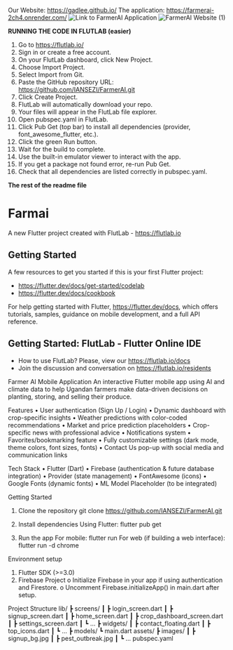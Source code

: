 Our Website: https://gadlee.github.io/
The application: https://farmerai-2ch4.onrender.com/
 ![Link to FarmerAI Application](https://github.com/user-attachments/assets/4ba80e07-1cc9-4e05-905f-3576d46c2683)
 ![FarmerAI Website (1)](https://github.com/user-attachments/assets/1f6fb968-30be-4282-a776-c33a048aa27e)


 
 **RUNNING THE CODE IN FLUTLAB (easier)**

1. Go to https://flutlab.io/
2. Sign in or create a free account.
3. On your FlutLab dashboard, click New Project.
4. Choose Import Project.
5. Select Import from Git.
6. Paste the GitHub repository URL: https://github.com/IANSEZI/FarmerAI.git
7. Click Create Project.
8. FlutLab will automatically download your repo.
9. Your files will appear in the FlutLab file explorer.
10. Open pubspec.yaml in FlutLab.
11. Click Pub Get (top bar) to install all dependencies (provider, font_awesome_flutter, etc.).
12. Click the green Run button.
13. Wait for the build to complete.
14. Use the built-in emulator viewer to interact with the app.
15. If you get a package not found error, re-run Pub Get.
16. Check that all dependencies are listed correctly in pubspec.yaml.

**The rest of the readme file**

# Farmai

A new Flutter project created with FlutLab - https://flutlab.io

## Getting Started

A few resources to get you started if this is your first Flutter project:

- https://flutter.dev/docs/get-started/codelab
- https://flutter.dev/docs/cookbook

For help getting started with Flutter,
https://flutter.dev/docs, which offers tutorials,
samples, guidance on mobile development, and a full API reference.

## Getting Started: FlutLab - Flutter Online IDE

- How to use FlutLab? Please, view our https://flutlab.io/docs
- Join the discussion and conversation on https://flutlab.io/residents

Farmer AI Mobile Application
An interactive Flutter mobile app using AI and climate data to help Ugandan farmers make data-driven decisions on planting, storing, and selling their produce.

Features
•	User authentication (Sign Up / Login)
•	Dynamic dashboard with crop-specific insights
•	Weather predictions with color-coded recommendations
•	Market and price prediction placeholders
•	Crop-specific news with professional advice
•	Notifications system
•	Favorites/bookmarking feature
•	Fully customizable settings (dark mode, theme colors, font sizes, fonts)
•	Contact Us pop-up with social media and communication links

Tech Stack
•	Flutter (Dart)
•	Firebase (authentication & future database integration)
•	Provider (state management)
•	FontAwesome (icons)
•	Google Fonts (dynamic fonts)
•	ML Model Placeholder (to be integrated)

Getting Started
1. Clone the repository
git clone https://github.com/IANSEZI/FarmerAI.git

2. Install dependencies
Using Flutter:
flutter pub get

3. Run the app
For mobile:
flutter run
For web (if building a web interface):
flutter run -d chrome

Environment setup
1.	Flutter SDK (>=3.0)
2.	Firebase Project
o	Initialize Firebase in your app if using authentication and Firestore.
o	Uncomment Firebase.initializeApp() in main.dart after setup.

Project Structure
lib/
 ┣ screens/
 ┃ ┣ login_screen.dart
 ┃ ┣ signup_screen.dart
 ┃ ┣ home_screen.dart
 ┃ ┣ crop_dashboard_screen.dart
 ┃ ┣ settings_screen.dart
 ┃ ┗ ...
 ┣ widgets/
 ┃ ┣ contact_floating.dart
 ┃ ┣ top_icons.dart
 ┃ ┗ ...
 ┣ models/
 ┗ main.dart
assets/
 ┣ images/
 ┃ ┣ signup_bg.jpg
 ┃ ┣ pest_outbreak.jpg
 ┃ ┗ ...
pubspec.yaml
            
